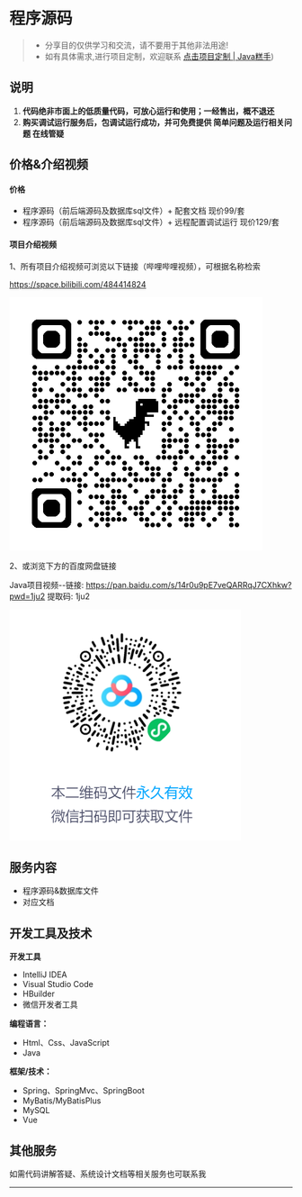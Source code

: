 # 程序源码
> - 分享目的仅供学习和交流，请不要用于其他非法用途!
> - 如有具体需求,进行项目定制，欢迎联系 [点击项目定制 | Java糕手](http://127.0.0.1:5173/javamaster/main/design.html))

## 说明
1. **代码绝非市面上的低质量代码，可放心运行和使用；一经售出，概不退还**
2. **购买调试运行服务后，包调试运行成功，并可免费提供 简单问题及运行相关问题 在线管疑**

## 价格&介绍视频

#### 价格

- 程序源码（前后端源码及数据库sql文件）+ 配套文档   现价99/套
- 程序源码（前后端源码及数据库sql文件）+ 远程配置调试运行  现价129/套

#### 项目介绍视频

1、所有项目介绍视频可浏览以下链接（哔哩哔哩视频），可根据名称检索

https://space.bilibili.com/484414824

<img src="../public/bilibili.png">

2、或浏览下方的百度网盘链接

Java项目视频--链接: https://pan.baidu.com/s/14r0u9pE7veQARRqJ7CXhkw?pwd=1ju2 提取码: 1ju2 

<img src="../public/wangpan.png">







## 服务内容
- 程序源码&数据库文件
- 对应文档

## 开发工具及技术

**开发工具**

- IntelliJ IDEA
- Visual Studio Code
- HBuilder
- 微信开发者工具

**编程语言：**
- Html、Css、JavaScript
- Java

**框架/技术：**
- Spring、SpringMvc、SpringBoot
- MyBatis/MyBatisPlus
- MySQL
- Vue



## 其他服务

如需代码讲解答疑、系统设计文档等相关服务也可联系我



---


